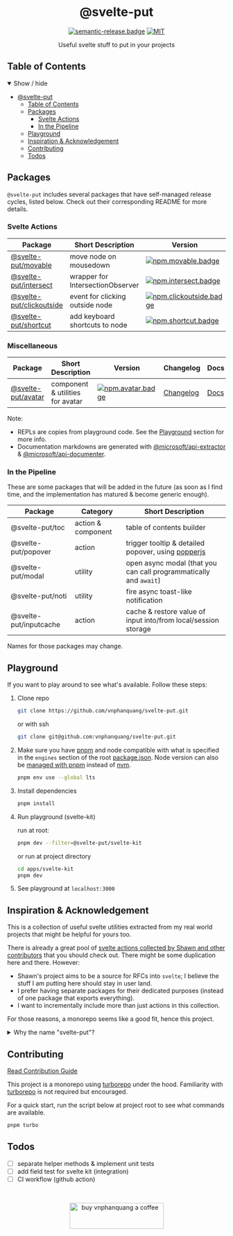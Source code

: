 <div align="center">

# @svelte-put

[![semantic-release.badge]][semantic-release] [![MIT][license.badge]][license]

Useful svelte stuff to put in your projects

</div>

## Table of Contents

<details open>
  <summary>Show / hide</summary>

- [@svelte-put](#svelte-put)
  - [Table of Contents](#table-of-contents)
  - [Packages](#packages)
    - [Svelte Actions](#svelte-actions)
    - [In the Pipeline](#in-the-pipeline)
  - [Playground](#playground)
  - [Inspiration & Acknowledgement](#inspiration--acknowledgement)
  - [Contributing](#contributing)
  - [Todos](#todos)

</details>

## Packages

`@svelte-put` includes several packages that have self-managed release cycles, listed below. Check out their corresponding README for more details.

### Svelte Actions

| Package | Short Description | Version | Changelog | Docs | REPL |
| --- | --- | --- | --- | --- | --- |
| [@svelte-put/movable][github.movable] | move node on mousedown | [![npm.movable.badge]][npm.movable] | [Changelog][github.movable.changelog] | [Docs][github.movable.docs] | [REPL][repl.movable] |
| [@svelte-put/intersect][github.intersect] | wrapper for IntersectionObserver | [![npm.intersect.badge]][npm.intersect] | [Changelog][github.intersect.changelog] | [Docs][github.intersect.docs] | [REPL][repl.intersect] |
| [@svelte-put/clickoutside][github.clickoutside] | event for clicking outside node | [![npm.clickoutside.badge]][npm.clickoutside] | [Changelog][github.clickoutside.changelog] | [Docs][github.clickoutside.docs] | [REPL][repl.clickoutside] |
| [@svelte-put/shortcut][github.shortcut] | add keyboard shortcuts to node | [![npm.shortcut.badge]][npm.shortcut] | [Changelog][github.shortcut.changelog] | [Docs][github.shortcut.docs] |

### Miscellaneous

| Package | Short Description | Version | Changelog | Docs | REPL |
| --- | --- | --- | --- | --- | --- |
| [@svelte-put/avatar][github.avatar] | component & utilities for avatar  | [![npm.avatar.badge]][npm.avatar] | [Changelog][github.avatar.changelog] | [Docs][github.avatar.docs] | |

Note:

- REPLs are copies from playground code. See the [Playground](#playground) section for more info.
- Documentation markdowns are generated with [@microsoft/api-extractor] & [@microsoft/api-documenter].

### In the Pipeline

These are some packages that will be added in the future (as soon as I find time, and the implementation has matured & become generic enough).

| Package | Category | Short Description |
| --- | --- | --- |
| @svelte-put/toc | action & component | table of contents builder |
| @svelte-put/popover | action | trigger tooltip & detailed popover, using [popperjs](https://popper.js.org/) |
| @svelte-put/modal | utility | open async modal (that you can call programmatically and `await`) |
| @svelte-put/noti | utility | fire async toast-like notification |
| @svelte-put/inputcache | action | cache & restore value of input into/from local/session storage |

Names for those packages may change.

## Playground

If you want to play around to see what's available. Follow these steps:

1. Clone repo

    ```bash
    git clone https://github.com/vnphanquang/svelte-put.git
    ```

    or with ssh

    ```bash
    git clone git@github.com:vnphanquang/svelte-put.git
    ```

2. Make sure you have [pnpm] and node compatible with what is specified in the `engines` section of the root [package.json](./package.json#engines). Node version can also be [managed with pnpm][pnpm.env] instead of [nvm].

    ```bash
    pnpm env use --global lts
    ```


3. Install dependencies

    ```bash
    pnpm install
    ```

4. Run playground (svelte-kit)

    run at root:

    ```bash
    pnpm dev --filter=@svelte-put/svelte-kit
    ```

    or run at project directory

    ```bash
    cd apps/svelte-kit
    pnpm dev
    ```

5. See playground at `localhost:3000`

## Inspiration & Acknowledgement

This is a collection of useful svelte utilities extracted from my real world projects that might be helpful for yours too.

There is already a great pool of [svelte actions collected by Shawn and other contributors](https://github.com/sw-yx/svelte-actions) that you should check out. There might be some duplication here and there. However:

- Shawn's project aims to be a source for RFCs into `svelte`; I believe the stuff I am putting here should stay in user land.
- I prefer having separate packages for their dedicated purposes (instead of one package that exports everything).
- I want to incrementally include more than just actions in this collection.

For those reasons, a monorepo seems like a good fit, hence this project.

<details>
  <summary>Why the name "svelte-put"?</summary>

Because I needed to come up quickly with a name short enough & easy to remember, and it was late at night as my creativity was running low. `use` was the first option but no longer available in the npm registry. `put` came up next in mind and I stuck with it...

</details>

## Contributing

[Read Contribution Guide][github.contributing]

This project is a monorepo using [turborepo] under the hood. Familiarity with [turborepo] is not required but encouraged.

For a quick start, run the script below at project root to see what commands are available.

```bash
pnpm turbo
```

## Todos

- [ ] separate helper methods & implement unit tests
- [ ] add field test for svelte kit (integration)
- [ ] CI workflow (github action)

<br />

<div align="center">

</div>

<p align="center">
  <a href="https://www.buymeacoffee.com/vnphanquang" target="_blank">
    <img
      src="https://cdn.buymeacoffee.com/buttons/v2/default-yellow.png"
      height="60"
      width="217"
      alt="buy vnphanquang a coffee"
    />
  </a>
</p>

<!-- github specifics -->
[github.contributing]: ./CONTRIBUTING.md
[github.issues]: https://github.com/vnphanquang/svelte-action-movable/issues?q=

[github.movable]: https://github.com/vnphanquang/svelte-put/tree/main/packages/actions/movable
[github.movable.changelog]: https://github.com/vnphanquang/svelte-put/blob/main/packages/actions/movable/CHANGELOG.md
[github.movable.docs]: https://github.com/vnphanquang/svelte-put/blob/main/packages/actions/movable/api/docs/index.md

[github.intersect]: https://github.com/vnphanquang/svelte-put/tree/main/packages/actions/intersect
[github.intersect.changelog]: https://github.com/vnphanquang/svelte-put/blob/main/packages/actions/intersect/CHANGELOG.md
[github.intersect.docs]: https://github.com/vnphanquang/svelte-put/blob/main/packages/actions/intersect/api/docs/index.md

[github.clickoutside]: https://github.com/vnphanquang/svelte-put/tree/main/packages/actions/clickoutside
[github.clickoutside.changelog]: https://github.com/vnphanquang/svelte-put/blob/main/packages/actions/clickoutside/CHANGELOG.md
[github.clickoutside.docs]: https://github.com/vnphanquang/svelte-put/blob/main/packages/actions/clickoutside/api/docs/index.md

[github.shortcut]: https://github.com/vnphanquang/svelte-put/tree/main/packages/actions/shortcut
[github.shortcut.changelog]: https://github.com/vnphanquang/svelte-put/blob/main/packages/actions/shortcut/CHANGELOG.md
[github.shortcut.docs]: https://github.com/vnphanquang/svelte-put/blob/main/packages/actions/shortcut/api/docs/index.md

[github.avatar]: https://github.com/vnphanquang/svelte-put/tree/main/packages/misc/avatar
[github.avatar.changelog]: https://github.com/vnphanquang/svelte-put/blob/main/packages/misc/avatar/CHANGELOG.md
[github.avatar.docs]: https://github.com/vnphanquang/svelte-put/blob/main/packages/misc/avatar/api/docs/index.md

<!-- heading badge -->
[semantic-release]: https://github.com/semantic-release/semantic-release
[semantic-release.badge]: https://img.shields.io/badge/%20%20%F0%9F%93%A6%F0%9F%9A%80-semantic--release-e10079.svg
[license.badge]: https://img.shields.io/badge/license-MIT-blue.svg
[license]: ./LICENSE

<!-- npm -->
[npm.movable.badge]: https://img.shields.io/npm/v/@svelte-put/movable
[npm.movable]: https://www.npmjs.com/package/@svelte-put/movable
[npm.intersect.badge]: https://img.shields.io/npm/v/@svelte-put/intersect
[npm.intersect]: https://www.npmjs.com/package/@svelte-put/intersect
[npm.clickoutside.badge]: https://img.shields.io/npm/v/@svelte-put/clickoutside
[npm.clickoutside]: https://www.npmjs.com/package/@svelte-put/clickoutside
[npm.shortcut.badge]: https://img.shields.io/npm/v/@svelte-put/shortcut
[npm.shortcut]: https://www.npmjs.com/package/@svelte-put/shortcut
[npm.avatar.badge]: https://img.shields.io/npm/v/@svelte-put/avatar
[npm.avatar]: https://www.npmjs.com/package/@svelte-put/avatar

<!-- svelte REPL -->
[repl.movable]: https://svelte.dev/repl/88a7c1fc2e134db7b58786d5f385fc5d
[repl.clickoutside]: https://svelte.dev/repl/9e5f9ee41c2c45aa8523993e357f6e78
[repl.intersect]: https://svelte.dev/repl/835eacce6ac44aff95a7cb0bb5ca200d
<!-- [repl.avatar]: https://svelte.dev/repl/ -->

[@microsoft/api-extractor]: https://www.npmjs.com/package/@microsoft/api-extractor
[@microsoft/api-documenter]: https://www.npmjs.com/package/@microsoft/api-documenter

[pnpm]: https://pnpm.io/
[pnpm.env]: https://pnpm.io/cli/env

[turborepo]: https://turborepo.org/
[nvm]: https://github.com/nvm-sh/nvm
